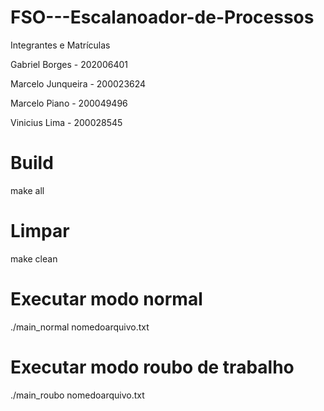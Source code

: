 # FSO---Escalanoador-de-Processos

Integrantes e Matrículas 

Gabriel Borges - 202006401

Marcelo Junqueira - 200023624

Marcelo Piano - 200049496

Vinicius Lima - 200028545


# Build
make all


# Limpar
make clean


# Executar modo normal 
./main_normal nomedoarquivo.txt


# Executar modo roubo de trabalho
./main_roubo nomedoarquivo.txt
